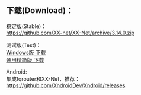 
## 下载(Download)：
稳定版(Stable)：  
https://github.com/XX-net/XX-Net/archive/3.14.0.zip


测试版(Test)：  
[Windows版 下载](https://github.com/XX-net/XX-Net/releases/download/3.15.4/XX-Net-3.15.4.7z)   
[通用精简版 下载](https://github.com/XX-net/XX-Net/archive/3.15.4.zip)  

Android:  
集成fqrouter和XX-Net，推荐：  
https://github.com/XndroidDev/Xndroid/releases
